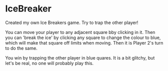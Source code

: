 # IceBreaker
Created my own Ice Breakers game. Try to trap the other player!

You can move your player to any adjacent square bby clicking in it. Then you can 'break the ice' by clicking any square to change the colour to blue, which will make that square off limits when moving. Then it is Player 2's turn to do the same.

You win by trapping the other player in blue quares. It is a bit glitchy, but let's be real, no one will probably play this.
